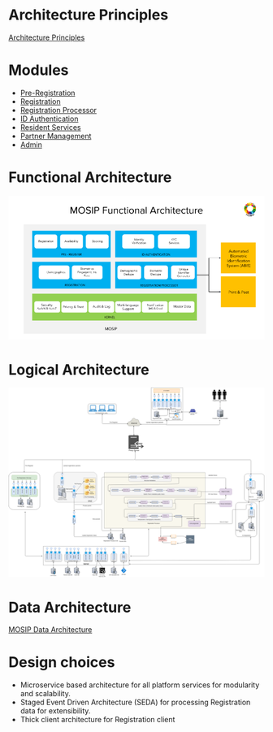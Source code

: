 # Architecture Principles
[Architecture Principles](architecture_principles)

# Modules
* [Pre-Registration](pre_registration)
* [Registration](registration_clinet)
* [Registration Processor](registration_processor)
* [ID Authentication](id_authentication)
* [Resident Services](resident_services)
* [Partner Management](partner_management)
* [Admin](admin)

# Functional Architecture
![MOSIP Functional Architecture](_images/arch_diagrams/MOSIP_functional_architecture.png)

# Logical Architecture
![MOSIP Logical Architecture](_images/arch_diagrams/MOSIP_logical_architecture_v0.1.png)

# Data Architecture
[MOSIP Data Architecture](data_architecture)

# Design choices
* Microservice based architecture for all platform services for modularity and scalability.
* Staged Event Driven Architecture (SEDA) for processing Registration data for extensibility.
* Thick client architecture for Registration client

[architecture_principles]:MOSIP-Architecture-Principles.md
[pre_registration]:Pre-Registration.md
[registration_clinet]:Registration-Client.md
[registration_processor]:Registration-Processor.md
[id_authentication]:ID-Authentication.md
[resident_services]:Resident-Services.md
[partner_management]:Partner-Management.md
[admin]:Admin.md
[data_architecture]:MOSIP-Data-Architecture.md